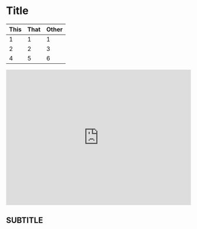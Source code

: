 # Title

| This | That | Other |
| ---- | ---- | ----- |
| 1    | 1    | 1     |
| 2    | 2    | 3     |
| 4    | 5    | 6     |

<div style="position:relative;height:calc(300px + 5em);width:100%;overflow:hidden;"><iframe style="position:absolute;top:0;left:0;width:100%;height:100%;" src="https://arcade.makecode.com/---codeembed#pub:_b3e8MxT1LEDj" allowfullscreen="allowfullscreen" frameborder="0" sandbox="allow-scripts allow-same-origin"></iframe></div>


## SUBTITLE
